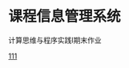 # 课程信息管理系统
计算思维与程序实践I期末作业

[111]([url](https://github.com/wlttc/course_management_system/releases/tag/%E8%AF%BE%E7%A8%8B%E4%BF%A1%E6%81%AF%E7%AE%A1%E7%90%86%E7%B3%BB%E7%BB%9F))
